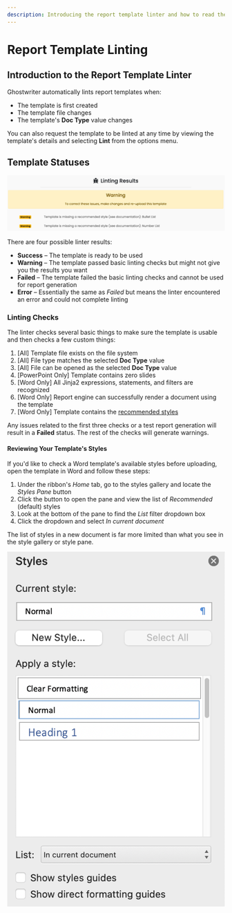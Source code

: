 ```yaml
---
description: Introducing the report template linter and how to read the results
---
```


# Report Template Linting

## Introduction to the Report Template Linter

Ghostwriter automatically lints report templates when:

* The template is first created
* The template file changes
* The template's **Doc Type** value changes

You can also request the template to be linted at any time by viewing the template's details and selecting **Lint** from the options menu.

## Template Statuses

![Example Linter Status](<../../../.gitbook/assets/image (44).png>)

There are four possible linter results:

* **Success** – The template is ready to be used
* **Warning** – The template passed basic linting checks but might not give you the results you want
* **Failed** – The template failed the basic linting checks and cannot be used for report generation
* **Error** – Essentially the same as _Failed_ but means the linter encountered an error and could not complete linting

### Linting Checks

The linter checks several basic things to make sure the template is usable and then checks a few custom things:

1. \[All] Template file exists on the file system
2. \[All] File type matches the selected **Doc Type** value
3. \[All] File can be opened as the selected **Doc Type** value
4. \[PowerPoint Only] Template contains zero slides
5. \[Word Only] All Jinja2 expressions, statements, and filters are recognized
6. \[Word Only] Report engine can successfully render a document using the template
7. \[Word Only] Template contains the [recommended styles](word-template-styles.md)

Any issues related to the first three checks or a test report generation will result in a **Failed** status. The rest of the checks will generate warnings.

#### Reviewing Your Template's Styles

If you'd like to check a Word template's available styles before uploading, open the template in Word and follow these steps:

1. Under the ribbon's _Home_ tab, go to the styles gallery and locate the _Styles Pane_ button
2. Click the button to open the pane and view the list of _Recommended_ (default) styles
3. Look at the bottom of the pane to find the _List_ filter dropdown box
4. Click the dropdown and select _In current document_

The list of styles in a new document is far more limited than what you see in the style gallery or style pane.

![Styles Available in a New Document](<../../../.gitbook/assets/image (40).png>)
